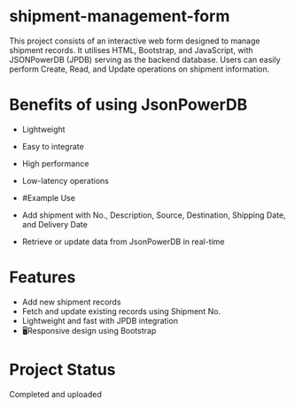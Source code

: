 # shipment-management-form
This project consists of an interactive web form designed to manage shipment records. It utilises HTML, Bootstrap, and JavaScript, with JSONPowerDB (JPDB) serving as the backend database. Users can easily perform Create, Read, and Update operations on shipment information.

# Benefits of using JsonPowerDB
- Lightweight
- Easy to integrate
- High performance
- Low-latency operations

- #Example Use
- Add shipment with No., Description, Source, Destination, Shipping Date, and Delivery Date
- Retrieve or update data from JsonPowerDB in real-time

# Features
- Add new shipment records
- Fetch and update existing records using Shipment No.
- Lightweight and fast with JPDB integration
- 🖥Responsive design using Bootstrap

# Project Status
 Completed and uploaded
